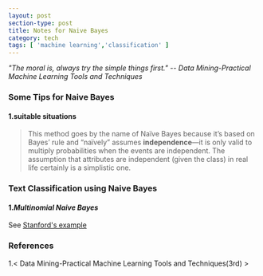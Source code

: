 ```yaml
---
layout: post
section-type: post
title: Notes for Naive Bayes
category: tech
tags: [ 'machine learning','classification' ]
---
```

*"The moral is, always try the simple things first."*
*-- Data Mining-Practical Machine Learning Tools and Techniques*

### Some Tips for Naive Bayes

#### 1.suitable situations
>This method goes by the name of Naïve Bayes because it’s based on Bayes’ rule
and “naïvely” assumes **independence**—it is only valid to multiply probabilities when
the events are independent. The assumption that attributes are independent (given
the class) in real life certainly is a simplistic one.


### Text Classification using Naive Bayes

#### 1.*Multinomial Naive Bayes*
See [Stanford's example](https://web.stanford.edu/class/cs124/lec/naivebayes.pdf)


### References
1.< Data Mining-Practical Machine Learning Tools and Techniques(3rd) >



